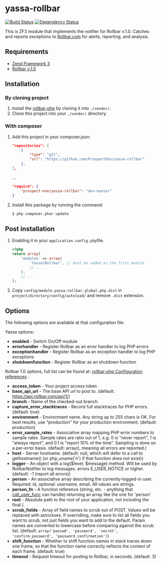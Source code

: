 yassa-rollbar
=============

[![Build Status](https://travis-ci.org/bladeofsteel/yassa-rollbar.png?branch=master)](https://travis-ci.org/bladeofsteel/yassa-rollbar)&nbsp;[![Dependency Status](https://www.versioneye.com/user/projects/518fd6feb1e3ae00020014a1/badge.png)](https://www.versioneye.com/user/projects/518fd6feb1e3ae00020014a1)

This is ZF3 module that implements the notifier for Rollbar v.1.0. Catches and reports
exceptions to [Rollbar.com](https://rollbar.com/) for alerts, reporting, and analysis.

Requirements
------------

* [Zend Framework 3](https://github.com/zendframework) 
* [Rollbar v.1.0](https://github.com/rollbar/rollbar-php)

Installation
------------

### By cloning project

1. Install the [rollbar-php](https://github.com/rollbar/rollbar-php) by cloning it into `./vendor/`.
2. Clone this project into your `./vendor/` directory.

### With composer

1. Add this project in your composer.json:

    ```json
    "repositories": [
        {
            "type": "git",
            "url": "https://github.com/ProspectOne/yassa-rollbar"
        },
    ],
    ```
    ...
    ```json
    "require": {
        "prospect-one/yassa-rollbar": "dev-master"
    }
    ```

2. Install this package by running the command:

    ```bash
    $ php composer.phar update
    ```

Post installation
-----------------

1. Enabling it in your `application.config.php`file.

    ```php
    <?php
    return array(
        'modules' => array(
            'Yassa\Rollbar', // must be added as the first module
            // ...
        ),
        // ...
    );
    ```

2. Copy `config/module.yassa.rollbar.global.php.dist` in `project/directory/config/autoload/` and
    remove `.dist` extension.

Options
-------

The following options are available at that configuration file:

Yassa options:
- **enabled** - Switch On/Off module
- **errorhandler** - Register Rollbar as an error handler to log PHP errors
- **exceptionhandler** - Register Rollbar as an exception handler to log PHP exceptions
- **shutdownfunction** - Register Rollbar as an shutdown function

Rollbar 1.0 options, full list can be found at: [rollbar-php Configuration references](https://github.com/rollbar/rollbar-php#configuration-reference) :

- **access_token** - Your project access token
- **base_api_url** - The base API url to post to. (default: https://api.rollbar.com/api/1/)
- **branch** - Name of the checked-out branch.
- **capture_error_stacktraces** - Record full stacktraces for PHP errors. (default: true)
- **environment** - Environment name. Any string up to 255 chars is OK. For best results, use
  "production" for your production environment. (default: production)
- **error_sample_rates** - Associative array mapping PHP error numbers to sample rates.
  Sample rates are ratio out of 1, e.g. 0 is "never report", 1 is "always report", and 0.1 is
  "report 10% of the time". Sampling is done on a per-error basis. (default: array(), meaning
  all errors are reported.)
- **host** - Server hostname. (default: null, which will defer to a call to gethostname()
  (or php_uname('n') if that function does not exist))
- **logger** - An object with a log($level, $message) method. Will be used by RollbarNotifier to log messages.
  errors E_USER_NOTICE or higher. (default: -1 (report all errors))
- **person** - An associative array describing the currently-logged-in user.
  Required: id, optional: username, email. All values are strings.
- **person_fn** - A function reference (string, etc. - anything that
  [call_user_func](http://php.net/call_user_func) can handle) returning an
  array like the one for 'person'
- **root** - Absolute path to the root of your application, not including the final /.
- **scrub_fields** - Array of field names to scrub out of POST. Values will be
  replaced with astrickses. If overridiing, make sure to list all fields you want
  to scrub, not just fields you want to add to the default. Param names are
  converted to lowercase before comparing against the scrub list. (default:
  `array('passwd', 'password', 'secret', 'confirm_password', 'password_confirmation')`)
- **shift_function** - Whether to shift function names in stack traces down one frame,
  so that the function name correctly reflects the context of each frame. (default: true)
- **timeout** - Request timeout for posting to Rollbar, in seconds. (default: 3)
